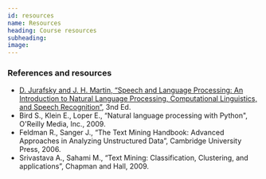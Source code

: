 ```yaml
---
id: resources
name: Resources
heading: Course resources
subheading: 
image: 
---
```


### References and resources

* [D. Jurafsky and J. H. Martin, “Speech and Language Processing: An Introduction to Natural Language Processing, Computational Linguistics, and Speech Recognition”](http://web.stanford.edu/~jurafsky/slp3/), 3nd Ed. 
* Bird S., Klein E., Loper E., “Natural language processing with Python", O'Reilly Media, Inc., 2009.
* Feldman R., Sanger J., “The Text Mining Handbook: Advanced Approaches in Analyzing Unstructured Data”, Cambridge University Press, 2006.
* Srivastava A., Sahami M., “Text Mining: Classification, Clustering, and applications”, Chapman and Hall, 2009.

